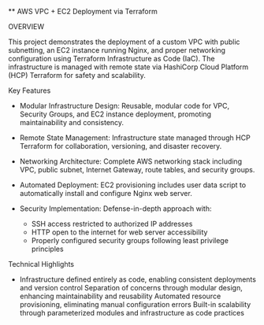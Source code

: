 ** AWS VPC + EC2 Deployment via Terraform

OVERVIEW

This project demonstrates the deployment of a custom VPC with public subnetting, an EC2 instance running Nginx, and proper networking configuration using Terraform Infrastructure as Code (IaC). The infrastructure is managed with remote state via HashiCorp Cloud Platform (HCP) Terraform for safety and scalability.

Key Features

- Modular Infrastructure Design: Reusable, modular code for VPC, Security Groups, and EC2 instance deployment, promoting maintainability and consistency.

- Remote State Management: Infrastructure state managed through HCP Terraform for collaboration, versioning, and disaster recovery.
- Networking Architecture: Complete AWS networking stack including VPC, public subnet, Internet Gateway, route tables, and security groups.
- Automated Deployment: EC2 provisioning includes user data script to automatically install and configure Nginx web server.
- Security Implementation: Defense-in-depth approach with:
  - SSH access restricted to authorized IP addresses
  - HTTP open to the internet for web server accessibility
  - Properly configured security groups following least privilege principles



Technical Highlights
- Infrastructure defined entirely as code, enabling consistent deployments and version control
Separation of concerns through modular design, enhancing maintainability and reusability
Automated resource provisioning, eliminating manual configuration errors
Built-in scalability through parameterized modules and infrastructure as code practices
